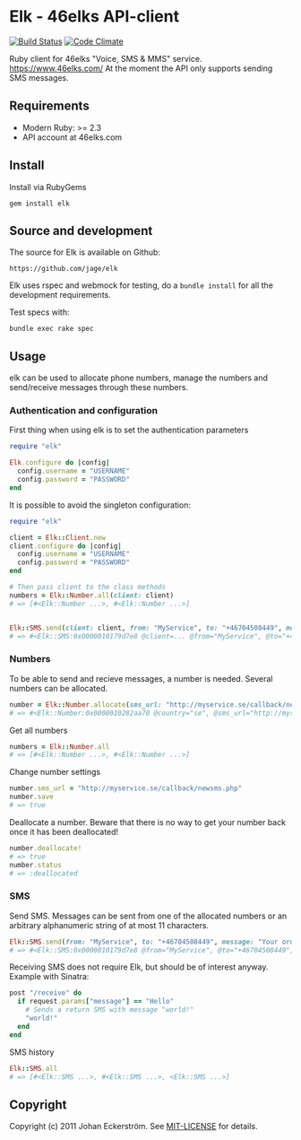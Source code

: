# Elk - 46elks API-client

[![Build Status](https://travis-ci.org/jage/elk.svg?branch=master)](https://travis-ci.org/jage/elk)
[![Code Climate](https://codeclimate.com/github/jage/elk/badges/gpa.svg)](https://codeclimate.com/github/jage/elk)

Ruby client for 46elks "Voice, SMS & MMS" service. https://www.46elks.com/
At the moment the API only supports sending SMS messages.

## Requirements

* Modern Ruby: >= 2.3
* API account at 46elks.com

## Install

Install via RubyGems

    gem install elk

## Source and development

The source for Elk is available on Github:

    https://github.com/jage/elk

Elk uses rspec and webmock for testing, do a `bundle install` for all the development requirements.

Test specs with:

    bundle exec rake spec

## Usage

elk can be used to allocate phone numbers, manage the numbers and send/receive messages through these numbers.

### Authentication and configuration

First thing when using elk is to set the authentication parameters

```Ruby
require "elk"

Elk.configure do |config|
  config.username = "USERNAME"
  config.password = "PASSWORD"
end
```

It is possible to avoid the singleton configuration:

```Ruby
require "elk"

client = Elk::Client.new
client.configure do |config|
  config.username = "USERNAME"
  config.password = "PASSWORD"
end

# Then pass client to the class methods
numbers = Elk::Number.all(client: client)
# => [#<Elk::Number ...>, #<Elk::Number ...>]


Elk::SMS.send(client: client, from: "MyService", to: "+46704508449", message: "Your order #171 has now been sent!")
# => #<Elk::SMS:0x0000010179d7e8 @client=... @from="MyService", @to="+46704508449", @message="Your order #171 has now been sent!", @message_id="sdc39a7926d37159b6985283e32f43251", @created_at=2011-07-17 16:21:13 +0200, @loaded_at=2011-07-17 16:21:13 +0200>
```

### Numbers

To be able to send and recieve messages, a number is needed. Several numbers can be allocated.

```Ruby
number = Elk::Number.allocate(sms_url: "http://myservice.se/callback/newsms.php", country: "se")
# => #<Elk::Number:0x0000010282aa70 @country="se", @sms_url="http://myservice.se/callback/newsms.php", @status="yes", @number_id="n03e7db70cc06c1ff85e09a2b3f86dd62", @number="+46766861034", @capabilities=[:sms], @loaded_at=2011-07-17 15:23:55 +0200>
```

Get all numbers

```Ruby
numbers = Elk::Number.all
# => [#<Elk::Number ...>, #<Elk::Number ...>]
```

Change number settings

```Ruby
number.sms_url = "http://myservice.se/callback/newsms.php"
number.save
# => true
```

Deallocate a number.
Beware that there is no way to get your number back once it has been deallocated!

```Ruby
number.deallocate!
# => true
number.status
# => :deallocated
```

### SMS

Send SMS. Messages can be sent from one of the allocated numbers or an arbitrary alphanumeric string of at most 11 characters.

```Ruby
Elk::SMS.send(from: "MyService", to: "+46704508449", message: "Your order #171 has now been sent!")
# => #<Elk::SMS:0x0000010179d7e8 @from="MyService", @to="+46704508449", @message="Your order #171 has now been sent!", @message_id="sdc39a7926d37159b6985283e32f43251", @created_at=2011-07-17 16:21:13 +0200, @loaded_at=2011-07-17 16:21:13 +0200>
```

Receiving SMS does not require Elk, but should be of interest anyway.
Example with Sinatra:

```Ruby
post "/receive" do
  if request.params["message"] == "Hello"
    # Sends a return SMS with message "world!"
    "world!"
  end
end
```

SMS history

```Ruby
Elk::SMS.all
# => [#<Elk::SMS ...>, #<Elk::SMS ...>, <Elk::SMS ...>]
```

## Copyright

Copyright (c) 2011 Johan Eckerström. See [MIT-LICENSE](MIT-LICENSE) for details.
